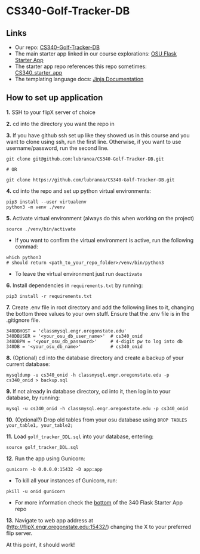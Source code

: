 # CS340-Golf-Tracker-DB

## Links
- Our repo: [CS340-Golf-Tracker-DB](https://github.com/lubranoa/CS340-Golf-Tracker-DB)
- The main starter app linked in our course explorations: [OSU Flask Starter App](https://github.com/osu-cs340-ecampus/flask-starter-app)
- The starter app repo references this repo sometimes: [CS340_starter_app](https://github.com/mlapresta/cs340_starter_app)
- The templating language docs: [Jinja Documentation](https://jinja.palletsprojects.com/en/2.11.x/templates/)

## How to set up application
**1.** SSH to your flipX server of choice

**2.** cd into the directory you want the repo in

**3.** If you have github ssh set up like they showed us in this course and you want to clone using ssh, run the first line. Otherwise, if you want to use username/password, run the second line.

```
git clone git@github.com:lubranoa/CS340-Golf-Tracker-DB.git

# OR

git clone https://github.com/lubranoa/CS340-Golf-Tracker-DB.git
```

**4.** cd into the repo and set up python virtual environments:
```
pip3 install --user virtualenv
python3 -m venv ./venv
```

**5.** Activate virtual environment (always do this when working on the project)
```
source ./venv/bin/activate
```
   - If you want to confirm the virtual environment is active, run the following commad:
```
which python3
# should return <path_to_your_repo_folder>/venv/bin/python3
```
   - To leave the virtual environment just run ```deactivate```

**6.** Install dependencies in ```requirements.txt``` by running:
```
pip3 install -r requirements.txt
```

**7.** Create .env file in root directory and add the following lines to it, changing the bottom three values to your own stuff. Ensure that the .env file is in the .gitignore file.
```
340DBHOST = 'classmysql.engr.oregonstate.edu'
340DBUSER = '<your_osu_db_user_name>'  # cs340_onid
340DBPW = '<your_osu_db_password>'     # 4-digit pw to log into db
340DB = '<your_osu_db_name>'           # cs340_onid
```

**8.** (Optional) cd into the database directory and create a backup of your current database:
```
mysqldump -u cs340_onid -h classmysql.engr.oregonstate.edu -p cs340_onid > backup.sql
```

**9.** If not already in database directory, cd into it, then log in to your database, by running:
```
mysql -u cs340_onid -h classmysql.engr.oregonstate.edu -p cs340_onid
```

**10.** (Optional?) Drop old tables from your osu database using ```DROP TABLES your_table1, your_table2;```

**11.** Load ```golf_tracker_DDL.sql``` into your database, entering:
```
source golf_tracker_DDL.sql
```

**12.** Run the app using Gunicorn:
```
gunicorn -b 0.0.0.0:15432 -D app:app
```
        
   - To kill all your instances of Gunicorn, run:
```
pkill -u onid gunicorn
```

   - For more information check the [bottom](https://github.com/osu-cs340-ecampus/flask-starter-app#deploying-the-migrated-project-on-osus-flip-server) of the 340 Flask Starter App repo

**13.** Navigate to web app address at (http://flipX.engr.oregonstate.edu:15432/) changing the X to your preferred flip server.

At this point, it should work!